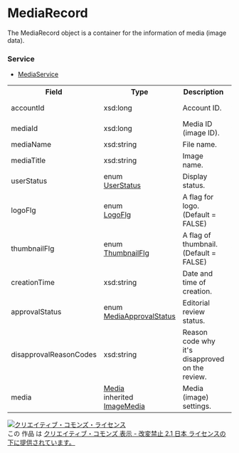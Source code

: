 # MediaRecord
The MediaRecord object is a container for the information of media (image data).
### Service
+ [MediaService](../services/MediaService.md)

<table>
 <tr>
  <th>Field</th>
  <th>Type</th>
  <th>Description</th>
  <th>response</th>
  <th>get</th>
  <th>add</th>
  <th>set</th>
  <th>remove</th>
 <tr>
  <td>accountId</td>
  <td>xsd:long</td>
  <td>Account ID.</td>
  <td>yes</td>
  <td>-</td>
  <td>Requirement</td>
  <td>Requirement<br>NotUpdatable</td>
  <td>Requirement<br>NotUpdatable</td>
 </tr>
  <tr>
  <td>mediaId</td>
  <td>xsd:long</td>
  <td>Media ID (image ID).</td>
  <td>yes</td>
  <td>-</td>
  <td>-</td>
  <td>Requirement<br>NotUpdatable</td>
  <td>Requirement<br>NotUpdatable</td>
 </tr>
  <tr>
  <td>mediaName</td>
  <td>xsd:string</td>
  <td>File name.</td>
  <td>yes</td>
  <td>-</td>
  <td>Requirement</td>
  <td>-</td>
  <td>-</td>
 </tr>
  <tr>
  <td>mediaTitle</td>
  <td>xsd:string</td>
  <td>Image name.</td>
  <td>yes</td>
  <td>-</td>
  <td>Requirement</td>
  <td>Optional<br>Updatable</td>
  <td>-</td>
 </tr>
  <tr>
  <td>userStatus</td>
  <td>enum<br><a href="./UserStatus.md">UserStatus</a></td>
  <td>Display status.</td>
  <td>yes</td>
  <td>-</td>
  <td>Requirement</td>
  <td>Optional<br>Updatable</td>
  <td>-</td>
 </tr>
   <tr>
  <td>logoFlg</td>
  <td>enum<br><a href="./LogoFlg.md">LogoFlg</a></td>
  <td>A flag for logo. (Default = FALSE)</td>
  <td>yes</td>
  <td>-</td>
  <td>Optional</td>
  <td>Optional<br>Updatable</td>
  <td>-</td>
 </tr>
   <tr>
  <td>thumbnailFlg</td>
  <td>enum<br><a href="./ThumbnailFlg.md">ThumbnailFlg</a></td>
  <td>A flag of thumbnail. (Default = FALSE)</td>
  <td>yes</td>
  <td>-</td>
  <td>Optional</td>
  <td>-</td>
  <td>-</td>
 </tr>
  <tr>
  <td>creationTime</td>
  <td>xsd:string</td>
  <td>Date and time of creation.</td>
  <td>yes</td>
  <td>-</td>
  <td>-</td>
  <td>-</td>
  <td>-</td>
 </tr>
   <tr>
  <td>approvalStatus</td>
  <td>enum<br><a href="./MediaApprovalStatus.md">MediaApprovalStatus</a></td>
  <td>Editorial review status.</td>
  <td>yes</td>
  <td>-</td>
  <td>-</td>
  <td>-</td>
  <td>-</td>
 </tr>
   <tr>
  <td>disapprovalReasonCodes</td>
  <td>xsd:string</td>
  <td>Reason code why it's disapproved on the review.</td>
  <td>yes</td>
  <td>-</td>
  <td>-</td>
  <td>-</td>
  <td>-</td>
 </tr>
   <tr>
  <td>media</td>
  <td><a href="./Media.md">Media</a><br>inherited<br><a href="./ImageMedia.md">ImageMedia</a></td>
  <td>Media (image) settings.</td>
  <td>yes</td>
  <td>-</td>
  <td>Requirement</td>
  <td>-</td>
  <td>-</td>
 </tr>
</table>

<a rel="license" href="http://creativecommons.org/licenses/by-nd/2.1/jp/"><img alt="クリエイティブ・コモンズ・ライセンス" style="border-width:0" src="https://i.creativecommons.org/l/by-nd/2.1/jp/88x31.png" /></a><br />この 作品 は <a rel="license" href="http://creativecommons.org/licenses/by-nd/2.1/jp/">クリエイティブ・コモンズ 表示 - 改変禁止 2.1 日本 ライセンスの下に提供されています。</a>
